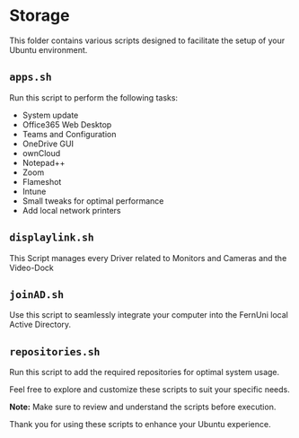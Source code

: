 # Storage

This folder contains various scripts designed to facilitate the setup of your Ubuntu environment.

## `apps.sh`

Run this script to perform the following tasks:

- System update
- Office365 Web Desktop
- Teams and Configuration
- OneDrive GUI
- ownCloud
- Notepad++
- Zoom
- Flameshot
- Intune
- Small tweaks for optimal performance
- Add local network printers

## `displaylink.sh`

This Script manages every Driver related to Monitors and Cameras and the Video-Dock

## `joinAD.sh`

Use this script to seamlessly integrate your computer into the FernUni local Active Directory.

## `repositories.sh`

Run this script to add the required repositories for optimal system usage.

Feel free to explore and customize these scripts to suit your specific needs.

**Note:** Make sure to review and understand the scripts before execution.

Thank you for using these scripts to enhance your Ubuntu experience.
